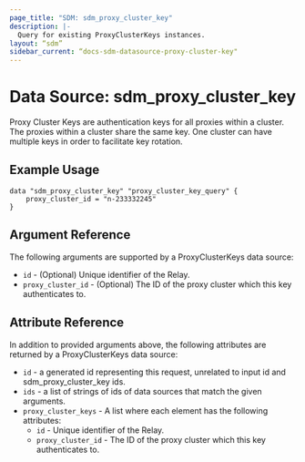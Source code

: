 ```yaml
---
page_title: "SDM: sdm_proxy_cluster_key"
description: |-
  Query for existing ProxyClusterKeys instances.
layout: “sdm”
sidebar_current: “docs-sdm-datasource-proxy-cluster-key"
---
```

# Data Source: sdm_proxy_cluster_key

Proxy Cluster Keys are authentication keys for all proxies within a cluster.
 The proxies within a cluster share the same key. One cluster can have
 multiple keys in order to facilitate key rotation.
## Example Usage

```hcl
data "sdm_proxy_cluster_key" "proxy_cluster_key_query" {
    proxy_cluster_id = "n-233332245"
}
```
## Argument Reference
The following arguments are supported by a ProxyClusterKeys data source:
* `id` - (Optional) Unique identifier of the Relay.
* `proxy_cluster_id` - (Optional) The ID of the proxy cluster which this key authenticates to.
## Attribute Reference
In addition to provided arguments above, the following attributes are returned by a ProxyClusterKeys data source:
* `id` - a generated id representing this request, unrelated to input id and sdm_proxy_cluster_key ids.
* `ids` - a list of strings of ids of data sources that match the given arguments.
* `proxy_cluster_keys` - A list where each element has the following attributes:
	* `id` - Unique identifier of the Relay.
	* `proxy_cluster_id` - The ID of the proxy cluster which this key authenticates to.
